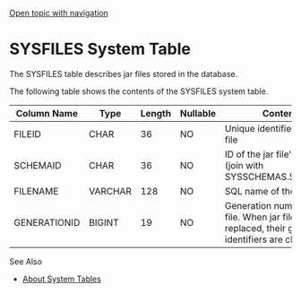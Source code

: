 [Open topic with navigation](../../../index.html#Shared/SQLReference/SystemTables/SysFiles.html)

<a href="" id="SystemTables.SysFiles"></a>[]()SYSFILES System Table
===================================================================

The <span class="CodeFont">SYSFILES</span> table describes jar files stored in the database.

The following table shows the contents of the <span class="CodeFont">SYSFILES</span> system table.

| Column Name  | Type    | Length | Nullable | Contents                                                                                               |
|--------------|---------|--------|----------|--------------------------------------------------------------------------------------------------------|
| FILEID       | CHAR    | 36     | NO       | Unique identifier for the jar file                                                                     |
| SCHEMAID     | CHAR    | 36     | NO       | ID of the jar file's schema (join with <span class="CodeFont">SYSSCHEMAS.SCHEMAID</span>)              |
| FILENAME     | VARCHAR | 128    | NO       | SQL name of the jar file                                                                               |
| GENERATIONID | BIGINT  | 19     | NO       | Generation number for the file. When jar files are replaced, their generation identifiers are changed. |

See Also

-   [About System Tables](Intro.SystemTables.html)

 


